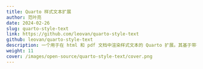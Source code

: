 ```yaml
---
title: Quarto 样式文本扩展
author: 范叶亮
date: 2024-02-26
slug: quarto-style-text
link: https://github.com/leovan/quarto-style-text
github: leovan/quarto-style-text
description: 一个用于在 html 和 pdf 文档中渲染样式文本的 Quarto 扩展。其基于带有 .style-text 类的 Divs 和 Spans 实现。
weight: 11
cover: /images/open-source/quarto-style-text/cover.png
---
```

